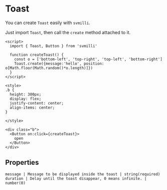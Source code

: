 # Toast

You can create `Toast` easily with `svmilli`.

Just import `Toast`, then call the `create` method attached to it.

```example
<script>
  import { Toast, Button } from 'svmilli'

  function createToast() {
    const o = ['bottom-left', 'top-right', 'top-left', 'bottom-right']
    Toast.create({message:'hello', position: o[Math.floor(Math.random()*o.length)]})
  }
</script>

<style>
.b {
  height: 300px;
  display: flex;
  justify-content: center;
  align-items: center;
}

</style>

<div class="b">
  <Button on:click={createToast}>
    open
  </Button>
</div>
```

## Properties
```properties
message | Message to be displayed inside the toast | string(required)
duration | Delay until the toast disappear, 0 means infinite. | number(0)
```